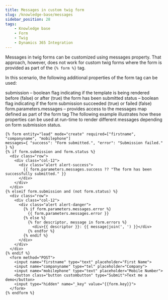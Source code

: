 ```yaml
---
title: Messages in custom twig form
slug: /knowledge-base/messages
sidebar_position: 28
tags:
    - Knowledge base
    - Form
    - Twig
    - Dynamics 365 Integration
---
```


Messages in twig forms can be customized using messages property. That approach, however, does not work for custom twig forms where the form is provided as part of the `{% form %}` tag.

In this scenario, the following additional properties of the form tag can be used:

submission – boolean flag indicating if the template is being rendered before (false) or after (true) the form has been submitted
status – boolean flag indicating if the form submission succeeded (true) or failed (false)
form.parameters.messages – provides access to the messages map defined as part of the form tag
The following example illustrates how these properties can be used at run-time to render different messages depending on form submission status.

```
{% form entity="lead" mode="create" required=["firstname", "companyname", "mobilephone"]
messages={ "success": "Form submitted.", "error": "Submission failed." } %}
{% if form.submission and form.status %}
  <div class="row">
    <div class="col-12">
      <div class="alert alert-success">
        {{ form.parameters.messages.success ?? "The form has been successfully submitted." }}
      </div>
    </div>
  </div>
{% elseif form.submission and (not form.status) %}
  <div class="row">
    <div class="col-12">
      <div class="alert alert-danger">
        {% if form.parameters.messages.error %}
          {{ form.parameters.messages.error }}
        {% else %}
          {% for descriptor, message in form.errors %}
            <div>{{ descriptor }}: {{ message|join(', ') }}</div>
          {% endfor %}
        {% endif %}
      </div>
    </div>
  </div>
{% endif %}
  <form method="POST">
    <input name="firstname" type="text" placeholder="First Name">
    <input name="companyname" type="tel" placeholder="Company">
    <input name="mobilephone" type="text" placeholder="Mobile Number">
    <button class="button custombutton" type="Submit">Text me a demo</button>
    <input type="hidden" name="_key" value="{{form.key}}">
  </form>
{% endform %}
```